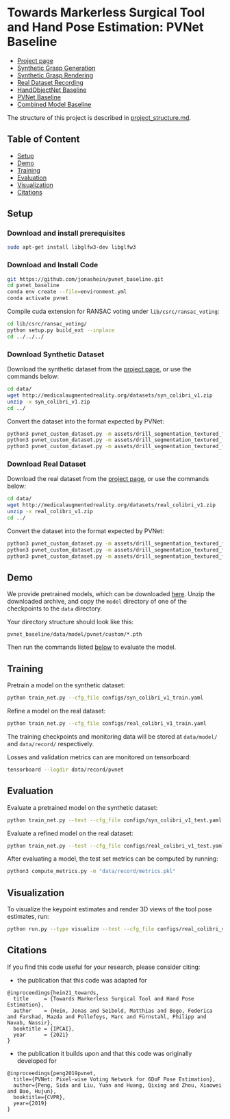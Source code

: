 # Towards Markerless Surgical Tool and Hand Pose Estimation: PVNet Baseline

- [Project page](http://medicalaugmentedreality.org/handobject.html) <!-- - [Paper](http://arxiv.org/abs/2004.13449) -->
- [Synthetic Grasp Generation](https://github.com/jonashein/grasp_generator)
- [Synthetic Grasp Rendering](https://github.com/jonashein/grasp_renderer)
- [Real Dataset Recording](https://github.com/jonashein/handobject_dataset_recorder)
- [HandObjectNet Baseline](https://github.com/jonashein/handobjectnet_baseline)
- [PVNet Baseline](https://github.com/jonashein/pvnet_baseline)
- [Combined Model Baseline](https://github.com/jonashein/baseline_combination)

The structure of this project is described in [project_structure.md](project_structure.md).

## Table of Content

- [Setup](#setup)
- [Demo](#demo)
- [Training](#training)
- [Evaluation](#evaluation)
- [Visualization](#visualization)
- [Citations](#citations)

## Setup

### Download and install prerequisites
```sh
sudo apt-get install libglfw3-dev libglfw3
```

### Download and Install Code
```sh
git https://github.com/jonashein/pvnet_baseline.git
cd pvnet_baseline
conda env create --file=environment.yml
conda activate pvnet
```

Compile cuda extension for RANSAC voting under `lib/csrc/ransac_voting`:
```sh
cd lib/csrc/ransac_voting/
python setup.py build_ext --inplace
cd ../../../
```

### Download Synthetic Dataset
Download the synthetic dataset from the [project page](http://medicalaugmentedreality.org/handobject.html), 
or use the commands below:
```sh
cd data/
wget http://medicalaugmentedreality.org/datasets/syn_colibri_v1.zip
unzip -x syn_colibri_v1.zip
cd ../
```

Convert the dataset into the format expected by PVNet:
```sh
python3 pvnet_custom_dataset.py -m assets/drill_segmentation_textured_final.ply -d data/syn_colibri_v1/train.txt -o data/ -n syn_colibri_v1_train
python3 pvnet_custom_dataset.py -m assets/drill_segmentation_textured_final.ply -d data/syn_colibri_v1/val.txt -o data/ -n syn_colibri_v1_val
python3 pvnet_custom_dataset.py -m assets/drill_segmentation_textured_final.ply -d data/syn_colibri_v1/test.txt -o data/ -n syn_colibri_v1_test
```

### Download Real Dataset
Download the real dataset from the [project page](http://medicalaugmentedreality.org/handobject.html), 
or use the commands below:
```sh
cd data/
wget http://medicalaugmentedreality.org/datasets/real_colibri_v1.zip
unzip -x real_colibri_v1.zip
cd ../
```

Convert the dataset into the format expected by PVNet:
```sh
python3 pvnet_custom_dataset.py -m assets/drill_segmentation_textured_final.ply -d data/real_colibri_v1/train.txt -o data/ -n real_colibri_v1_train
python3 pvnet_custom_dataset.py -m assets/drill_segmentation_textured_final.ply -d data/real_colibri_v1/val.txt -o data/ -n real_colibri_v1_val
python3 pvnet_custom_dataset.py -m assets/drill_segmentation_textured_final.ply -d data/real_colibri_v1/test.txt -o data/ -n real_colibri_v1_test
```

## Demo

We provide pretrained models, which can be downloaded [here](https://drive.google.com/file/d/1shh_A7BhNTR2MirjH4PKSMU5GFinx66P/view?usp=sharing).
Unzip the downloaded archive, and copy the `model` directory of one of the checkpoints to the `data` directory.

Your directory structure should look like this:
```
pvnet_baseline/data/model/pvnet/custom/*.pth
```

Then run the commands listed [below](#evaluation) to evaluate the model.  

## Training

Pretrain a model on the synthetic dataset:
```sh
python train_net.py --cfg_file configs/syn_colibri_v1_train.yaml
```

Refine a model on the real dataset:
```sh
python train_net.py --cfg_file configs/real_colibri_v1_train.yaml
```
The training checkpoints and monitoring data will be stored at `data/model/` and `data/record/` respectively.


Losses and validation metrics can are monitored on tensorboard:
```sh
tensorboard --logdir data/record/pvnet
```

## Evaluation

Evaluate a pretrained model on the synthetic dataset:
```sh
python train_net.py --test --cfg_file configs/syn_colibri_v1_test.yaml
```

Evaluate a refined model on the real dataset:
```sh
python train_net.py --test --cfg_file configs/real_colibri_v1_test.yaml
```

After evaluating a model, the test set metrics can be computed by running:
```sh
python3 compute_metrics.py -m "data/record/metrics.pkl"
```

## Visualization

To visualize the keypoint estimates and render 3D views of the tool pose estimates, run:
```sh
python run.py --type visualize --test --cfg_file configs/real_colibri_v1_test.yaml --vis_out visualizations/
```

## Citations

If you find this code useful for your research, please consider citing:

* the publication that this code was adapted for
```
@inproceedings{hein21_towards,
  title     = {Towards Markerless Surgical Tool and Hand Pose Estimation},
  author    = {Hein, Jonas and Seibold, Matthias and Bogo, Federica and Farshad, Mazda and Pollefeys, Marc and Fürnstahl, Philipp and Navab, Nassir},
  booktitle = {IPCAI},
  year      = {2021}
}
```

* the publication it builds upon and that this code was originally developed for
```
@inproceedings{peng2019pvnet,
  title={PVNet: Pixel-wise Voting Network for 6DoF Pose Estimation},
  author={Peng, Sida and Liu, Yuan and Huang, Qixing and Zhou, Xiaowei and Bao, Hujun},
  booktitle={CVPR},
  year={2019}
}
```

